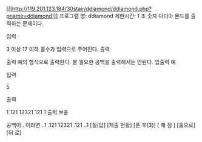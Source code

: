 [[[http://119.201.123.184/30stair/ddiamond/ddiamond.php?pname=ddiamond]]]
프로그램 명: ddiamond
제한시간: 1 초
숫자 다이아 몬드를 출력하는 문제이다.

입력

3 이상 17 이하 홀수가 입력으로 주어진다.
출력

출력 예의 형식으로 출력한다. 불 필요한 공백을 출력해서는 안된다.
입출력 예

입력

5

출력

  1
 121
12321
 121
  1
출력 보충

공백이 . 이라면
..1
.121
12321
.121
..1
[질/답] [제출 현황] [푼 후(3)]
[ 채 점 ] [홈으로]  [뒤 로]